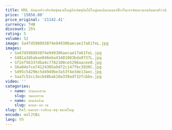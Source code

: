 ```yaml
---
title: HXL ต้นมะพร้าวประดิษฐ์ขนาดใหญ่ประดิษฐ์ต้นไม้ใหญ่คนเดินถนนนาฬิกาในการจัดแนวนอนต้นมะพร้าวปลอมตกแต่งโรงแรม
price: '15856.80'
price_original: '21142.41'
currency: THB
discount: 25%
rating: 5
volume: 52
image: Sa47d5988938f4e949306aecae17a61feL.jpg
images:
  - Sa47d5988938f4e949306aecae17a61feL.jpg
  - S481a3dbabae046eba43401083bda9737L.jpg
  - Sf2ef56337dba4c7782100ce5296aacee0.jpg
  - S6a04e7ce74124305a9d72c147fbc3930C.jpg
  - Sd95c54296c5d4949be3a53f4e3de13aec.jpg
  - Saa7c52cc3ecb48bab10a339ad732fcbbn.jpg
video: ''
categories:
  - name: บ้านและสวน
    slug: านและสวน
  - name: ตกแต่งบ้าน
    slug: ตกแต-งบ-าน
slug: hxl-นมะพร-าวประด-ษฐ-ขนาดใหญ
encode: oolJtBs
lang: th
---
```

  